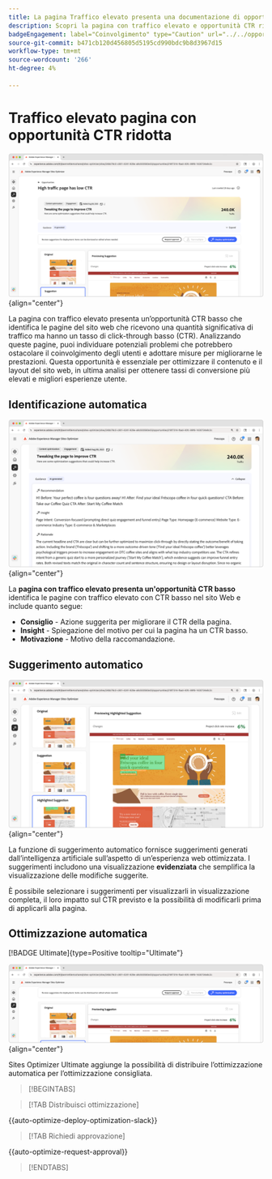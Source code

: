 ```yaml
---
title: La pagina Traffico elevato presenta una documentazione di opportunità CTR ridotta
description: Scopri la pagina con traffico elevato e opportunità CTR ridotte e come utilizzarla per aumentare il coinvolgimento sul tuo sito web.
badgeEngagement: label="Coinvolgimento" type="Caution" url="../../opportunity-types/engagement.md" tooltip="Coinvolgimento"
source-git-commit: b471cb120d456805d5195cd990bdc9b8d3967d15
workflow-type: tm+mt
source-wordcount: '266'
ht-degree: 4%

---
```



# Traffico elevato pagina con opportunità CTR ridotta

![La pagina con traffico elevato presenta un&#39;opportunità CTR ridotta](./assets/high-traffic-page-has-low-ctr/hero.png){align="center"}

La pagina con traffico elevato presenta un’opportunità CTR basso che identifica le pagine del sito web che ricevono una quantità significativa di traffico ma hanno un tasso di click-through basso (CTR). Analizzando queste pagine, puoi individuare potenziali problemi che potrebbero ostacolare il coinvolgimento degli utenti e adottare misure per migliorarne le prestazioni. Questa opportunità è essenziale per ottimizzare il contenuto e il layout del sito web, in ultima analisi per ottenere tassi di conversione più elevati e migliori esperienze utente.

## Identificazione automatica

![Problemi di CTR insufficiente nella pagina Identificazione automatica traffico elevato](./assets/high-traffic-page-has-low-ctr/auto-identify.png){align="center"}

La **pagina con traffico elevato presenta un&#39;opportunità CTR basso** identifica le pagine con traffico elevato con CTR basso nel sito Web e include quanto segue:

* **Consiglio** - Azione suggerita per migliorare il CTR della pagina.
* **Insight** - Spiegazione del motivo per cui la pagina ha un CTR basso.
* **Motivazione** - Motivo della raccomandazione.

## Suggerimento automatico

![Problemi CTR basso nella pagina Suggerisci automaticamente traffico elevato](./assets/high-traffic-page-has-low-ctr/auto-suggest.png){align="center"}

La funzione di suggerimento automatico fornisce suggerimenti generati dall’intelligenza artificiale sull’aspetto di un’esperienza web ottimizzata. I suggerimenti includono una visualizzazione **evidenziata** che semplifica la visualizzazione delle modifiche suggerite.

È possibile selezionare i suggerimenti per visualizzarli in visualizzazione completa, il loro impatto sul CTR previsto e la possibilità di modificarli prima di applicarli alla pagina.

## Ottimizzazione automatica

[!BADGE Ultimate]{type=Positive tooltip="Ultimate"}

![Problemi CTR ridotti nella pagina Ottimizzazione automatica traffico elevato](./assets/high-traffic-page-has-low-ctr/auto-optimize.png){align="center"}

Sites Optimizer Ultimate aggiunge la possibilità di distribuire l’ottimizzazione automatica per l’ottimizzazione consigliata.

>[!BEGINTABS]

>[!TAB Distribuisci ottimizzazione]

{{auto-optimize-deploy-optimization-slack}}

>[!TAB Richiedi approvazione]

{{auto-optimize-request-approval}}

>[!ENDTABS]
